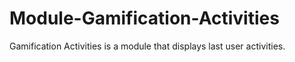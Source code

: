 Module-Gamification-Activities
==============================

Gamification Activities is a module that displays last user activities.
